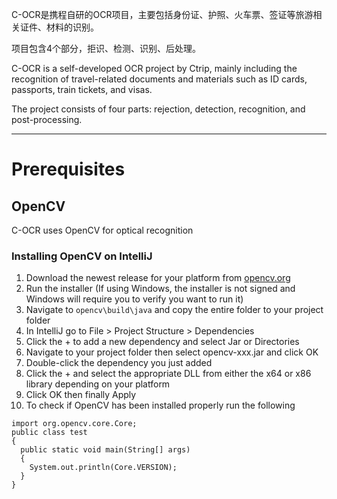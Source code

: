 C-OCR是携程自研的OCR项目，主要包括身份证、护照、火车票、签证等旅游相关证件、材料的识别。

项目包含4个部分，拒识、检测、识别、后处理。

C-OCR is a self-developed OCR project by Ctrip, mainly including the recognition of travel-related documents and materials such as ID cards, passports, train tickets, and visas.

The project consists of four parts: rejection, detection, recognition, and post-processing.

---
# Prerequisites 
## OpenCV
C-OCR uses OpenCV for optical recognition
### Installing OpenCV on IntelliJ
1. Download the newest release for your platform from [opencv.org](https://opencv.org/releases/)
2. Run the installer (If using Windows, the installer is not signed and Windows will require you to verify you want to run it)
3. Navigate to `opencv\build\java` and copy the entire folder to your project folder
4. In IntelliJ go to File > Project Structure > Dependencies
5. Click the + to add a new dependency and select Jar or Directories
6. Navigate to your project folder then select opencv-xxx.jar and click OK
7. Double-click the dependency you just added
8. Click the + and select the appropriate DLL from either the x64 or x86 library depending on your platform
9. Click OK then finally Apply
10. To check if OpenCV has been installed properly run the following
```
import org.opencv.core.Core;
public class test
{
  public static void main(String[] args)
  {
    System.out.println(Core.VERSION);
  }
}

